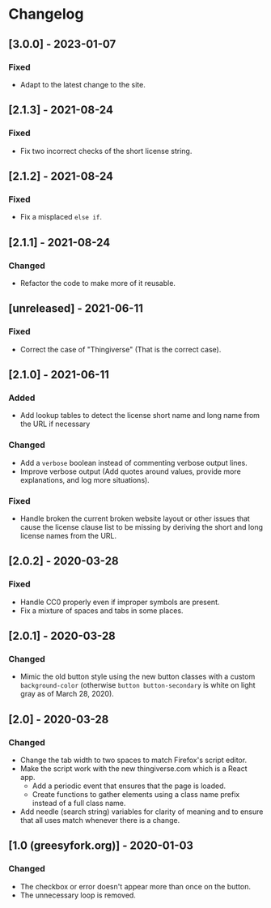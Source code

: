 # Changelog

## [3.0.0] - 2023-01-07
### Fixed
- Adapt to the latest change to the site.


## [2.1.3] - 2021-08-24
### Fixed
- Fix two incorrect checks of the short license string.


## [2.1.2] - 2021-08-24
### Fixed
- Fix a misplaced `else if`.


## [2.1.1] - 2021-08-24
### Changed
- Refactor the code to make more of it reusable.


## [unreleased] - 2021-06-11
### Fixed
- Correct the case of "Thingiverse" (That is the correct case).


## [2.1.0] - 2021-06-11
### Added
- Add lookup tables to detect the license short name and long name from the URL if necessary

### Changed
- Add a `verbose` boolean instead of commenting verbose output lines.
- Improve verbose output (Add quotes around values, provide more explanations, and log more situations).

### Fixed
- Handle broken the current broken website layout or other issues that cause the license clause list to be missing by deriving the short and long license names from the URL.


## [2.0.2] - 2020-03-28
### Fixed
- Handle CC0 properly even if improper symbols are present.
- Fix a mixture of spaces and tabs in some places.

## [2.0.1] - 2020-03-28
### Changed
- Mimic the old button style using the new button classes with a custom
  `background-color` (otherwise `button button-secondary` is white on
  light gray as of March 28, 2020).

## [2.0] - 2020-03-28
### Changed
- Change the tab width to two spaces to match Firefox's script editor.
- Make the script work with the new thingiverse.com which is a React
  app.
  - Add a periodic event that ensures that the page is loaded.
  - Create functions to gather elements using a class name prefix
    instead of a full class name.
- Add needle (search string) variables for clarity of meaning and to
  ensure that all uses match whenever there is a change.


## [1.0 (greesyfork.org)] - 2020-01-03
### Changed
- The checkbox or error doesn't appear more than once on the button.
- The unnecessary loop is removed.
